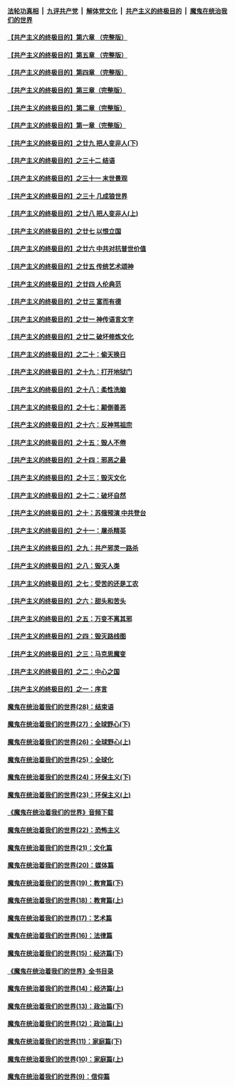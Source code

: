 ####  [法轮功真相](../../../../basic/blob/master/README.md?t=07040802) &nbsp;|&nbsp; [九评共产党](../../../../9ping.md/blob/master/README.md?t=07040802) &nbsp;|&nbsp; [解体党文化](../../../../jtdwh.md/blob/master/README.md?t=07040802)  &nbsp;|&nbsp; [共产主义的终极目的](../../../../gczydzjmd.md/blob/master/README.md?t=07040802) &nbsp;|&nbsp; [魔鬼在统治我们的世界](../../../../mgztzwmdsj.md/blob/master/README.md?t=07040802) 

#### [【共产主义的终极目的】第六章 （完整版）](../pages/nsc422/n11428913.md?t=07040802) 

#### [【共产主义的终极目的】第五章 （完整版）](../pages/nsc422/n11428912.md?t=07040802) 

#### [【共产主义的终极目的】第四章 （完整版）](../pages/nsc422/n11428907.md?t=07040802) 

#### [【共产主义的终极目的】第三章（完整版）](../pages/nsc422/n11428848.md?t=07040802) 

#### [【共产主义的终极目的】第二章（完整版）](../pages/nsc422/n11428831.md?t=07040802) 

#### [【共产主义的终极目的】第一章（完整版）](../pages/nsc422/n11417651.md?t=07040802) 

#### [【共产主义的终极目的】之廿九 把人变非人(下)](../pages/nsc422/n11344140.md?t=07040802) 

#### [【共产主义的终极目的】之三十二 结语](../pages/nsc422/n11360535.md?t=07040802) 

#### [【共产主义的终极目的】之三十一 末世景观](../pages/nsc422/n11351129.md?t=07040802) 

#### [【共产主义的终极目的】之三十 几成狼世界](../pages/nsc422/n11348280.md?t=07040802) 

#### [【共产主义的终极目的】之廿八 把人变非人(上)](../pages/nsc422/n11340492.md?t=07040802) 

#### [【共产主义的终极目的】之廿七 以恨立国](../pages/nsc422/n11336944.md?t=07040802) 

#### [【共产主义的终极目的】之廿六 中共对抗普世价值](../pages/nsc422/n11324785.md?t=07040802) 

#### [【共产主义的终极目的】之廿五 传统艺术颂神](../pages/nsc422/n11296396.md?t=07040802) 

#### [【共产主义的终极目的】之廿四 人伦典范](../pages/nsc422/n11296397.md?t=07040802) 

#### [【共产主义的终极目的】之廿三 富而有德](../pages/nsc422/n11283598.md?t=07040802) 

#### [【共产主义的终极目的】之廿一 神传语言文字](../pages/nsc422/n11263265.md?t=07040802) 

#### [【共产主义的终极目的】之廿二 破坏修炼文化](../pages/nsc422/n11245728.md?t=07040802) 

#### [【共产主义的终极目的】之二十：偷天换日](../pages/nsc422/n11238846.md?t=07040802) 

#### [【共产主义的终极目的】之十九：打开地狱门](../pages/nsc422/n11206376.md?t=07040802) 

#### [【共产主义的终极目的】之十八：柔性洗脑](../pages/nsc422/n11199994.md?t=07040802) 

#### [【共产主义的终极目的】之十七：颠倒善恶](../pages/nsc422/n11179782.md?t=07040802) 

#### [【共产主义的终极目的】之十六：反神骂祖宗](../pages/nsc422/n11166798.md?t=07040802) 

#### [【共产主义的终极目的】之十五：毁人不倦](../pages/nsc422/n11166792.md?t=07040802) 

#### [【共产主义的终极目的】之十四：邪恶之最](../pages/nsc422/n11150249.md?t=07040802) 

#### [【共产主义的终极目的】之十三：毁灭文化](../pages/nsc422/n11135227.md?t=07040802) 

#### [【共产主义的终极目的】之十二：破坏自然](../pages/nsc422/n11135214.md?t=07040802) 

#### [【共产主义的终极目的】之十：苏俄预演 中共登台](../pages/nsc422/n11118424.md?t=07040802) 

#### [【共产主义的终极目的】之十一：屠杀精英](../pages/nsc422/n11118442.md?t=07040802) 

#### [【共产主义的终极目的】之九：共产邪灵一路杀](../pages/nsc422/n11114139.md?t=07040802) 

#### [【共产主义的终极目的】之八：毁灭人类](../pages/nsc422/n11108503.md?t=07040802) 

#### [【共产主义的终极目的】之七：受苦的还是工农](../pages/nsc422/n11101809.md?t=07040802) 

#### [【共产主义的终极目的】之六：甜头和苦头](../pages/nsc422/n11096971.md?t=07040802) 

#### [【共产主义的终极目的】之五：万变不离其邪](../pages/nsc422/n11091285.md?t=07040802) 

#### [【共产主义的终极目的】之四：毁灭路线图](../pages/nsc422/n11086284.md?t=07040802) 

#### [【共产主义的终极目的】之三：马克思魔变](../pages/nsc422/n11061941.md?t=07040802) 

#### [【共产主义的终极目的】之二：中心之国](../pages/nsc422/n11047728.md?t=07040802) 

#### [【共产主义的终极目的】之一：序言](../pages/nsc422/n11086077.md?t=07040802) 

#### [魔鬼在统治着我们的世界(28)：结束语](../pages/nsc422/n10936246.md?t=07040802) 

#### [魔鬼在统治着我们的世界(27)：全球野心(下)](../pages/nsc422/n10928319.md?t=07040802) 

#### [魔鬼在统治着我们的世界(26)：全球野心(上)](../pages/nsc422/n10900318.md?t=07040802) 

#### [魔鬼在统治着我们的世界(25)：全球化](../pages/nsc422/n10788205.md?t=07040802) 

#### [魔鬼在统治着我们的世界(24)：环保主义(下)](../pages/nsc422/n10695307.md?t=07040802) 

#### [魔鬼在统治着我们的世界(23)：环保主义(上)](../pages/nsc422/n10688613.md?t=07040802) 

#### [《魔鬼在统治着我们的世界》音频下载](../pages/nsc422/n10635553.md?t=07040802) 

#### [魔鬼在统治着我们的世界(22)：恐怖主义](../pages/nsc422/n10614727.md?t=07040802) 

#### [魔鬼在统治着我们的世界(21)：文化篇](../pages/nsc422/n10597706.md?t=07040802) 

#### [魔鬼在统治着我们的世界(20)：媒体篇](../pages/nsc422/n10586579.md?t=07040802) 

#### [魔鬼在统治着我们的世界(19)：教育篇(下)](../pages/nsc422/n10564808.md?t=07040802) 

#### [魔鬼在统治着我们的世界(18)：教育篇(上)](../pages/nsc422/n10526970.md?t=07040802) 

#### [魔鬼在统治着我们的世界(17)：艺术篇](../pages/nsc422/n10499093.md?t=07040802) 

#### [魔鬼在统治着我们的世界(16)：法律篇](../pages/nsc422/n10485969.md?t=07040802) 

#### [魔鬼在统治着我们的世界(15)：经济篇(下)](../pages/nsc422/n10469975.md?t=07040802) 

#### [《魔鬼在统治着我们的世界》全书目录](../pages/nsc422/n10464261.md?t=07040802) 

#### [魔鬼在统治着我们的世界(14)：经济篇(上)](../pages/nsc422/n10457370.md?t=07040802) 

#### [魔鬼在统治着我们的世界(13)：政治篇(下)](../pages/nsc422/n10448270.md?t=07040802) 

#### [魔鬼在统治着我们的世界(12)：政治篇(上)](../pages/nsc422/n10444576.md?t=07040802) 

#### [魔鬼在统治着我们的世界(11)：家庭篇(下)](../pages/nsc422/n10440961.md?t=07040802) 

#### [魔鬼在统治着我们的世界(10)：家庭篇(上)](../pages/nsc422/n10435448.md?t=07040802) 

#### [魔鬼在统治着我们的世界(9)：信仰篇](../pages/nsc422/n10432159.md?t=07040802) 

